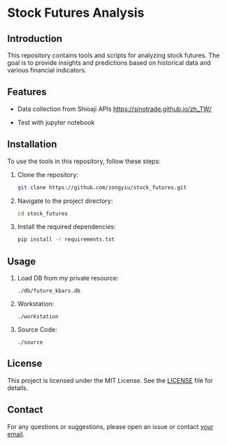 # Stock Futures Analysis

## Introduction
This repository contains tools and scripts for analyzing stock futures. The goal is to provide insights and predictions based on historical data and various financial indicators.

## Features
- Data collection from Shioaji APIs
 https://sinotrade.github.io/zh_TW/

- Test with jupyter notebook

## Installation
To use the tools in this repository, follow these steps:

1. Clone the repository:
    ```bash
    git clone https://github.com/zongyiu/stock_futures.git
    ```
2. Navigate to the project directory:
    ```bash
    cd stock_futures
    ```
3. Install the required dependencies:
    ```bash
    pip install -r requirements.txt
    ```

## Usage
1. Load DB from my private resource:
    ```
    ./db/future_kbars.db
    ```
2. Workstation:
    ```
    ./workstation
    ```
3. Source Code:
    ```
    ./source
    ```

## License
This project is licensed under the MIT License. See the [LICENSE](LICENSE) file for details.

## Contact
For any questions or suggestions, please open an issue or contact [your email](mailto:zongyiu.ho@gmail.com).
